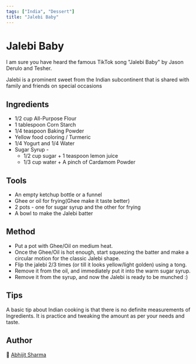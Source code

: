 ```yaml
---
tags: ["India", "Dessert"]
title: "Jalebi Baby"
---
```


<TagLinks />

# Jalebi Baby

I am sure you have heard the famous TikTok song "Jalebi Baby" by Jason Derulo and Tesher.

Jalebi is a prominent sweet from the Indian subcontinent that is shared with family and friends on special occasions

## Ingredients

- 1/2 cup All-Purpose Flour
- 1 tablespoon Corn Starch
- 1/4 teaspoon Baking Powder 
- Yellow food coloring / Turmeric
- 1/4 Yogurt and 1/4 Water
- Sugar Syrup - 
    + 1/2 cup sugar + 1 teaspoon lemon juice 
    + 1/3 cup water + A pinch of Cardamom Powder

## Tools

- An empty ketchup bottle or a funnel
- Ghee or oil for frying(Ghee make it taste better)
- 2 pots - one for sugar syrup and the other for frying
- A bowl to make the Jalebi batter

## Method

- Put a pot with Ghee/Oil on medium heat.
- Once the Ghee/Oil is hot enough, start squeezing the batter and make a circular motion for the classic Jalebi shape.
- Flip the jalebi 2/3 times (or till it looks yellow/light golden) using a tong.
- Remove it from the oil, and immediately put it into the warm sugar syrup.
- Remove it from the syrup, and now the Jalebi is ready to be munched :)


## Tips

A basic tip about Indian cooking is that there is no definite measurements of Ingredients. 
It is practice and tweaking the amount as per your needs and taste.

## Author

👋 [Abhijit Sharma](https://github.com/abhijitdotsharma)
